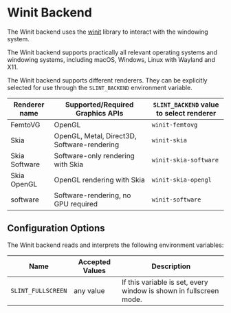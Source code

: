 <!-- Copyright © SixtyFPS GmbH <info@slint.dev> ; SPDX-License-Identifier: MIT -->
# Winit Backend

The Winit backend uses the [winit](https://docs.rs/winit/latest/winit/) library to interact with the
windowing system.

The Winit backend supports practically all relevant operating systems and windowing systems, including
macOS, Windows, Linux with Wayland and X11.

The Winit backend supports different renderers. They can be explicitly selected for use through the
`SLINT_BACKEND` environment variable.

| Renderer name | Supported/Required Graphics APIs            | `SLINT_BACKEND` value to select renderer |
|---------------|---------------------------------------------|------------------------------------------|
| FemtoVG       | OpenGL                                      | `winit-femtovg`                          |
| Skia          | OpenGL, Metal, Direct3D, Software-rendering | `winit-skia`                             |
| Skia Software | Software-only rendering with Skia           | `winit-skia-software`                    |
| Skia OpenGL   | OpenGL rendering with Skia                  | `winit-skia-opengl`                      |
| software      | Software-rendering, no GPU required         | `winit-software`                         |


## Configuration Options

The Winit backend reads and interprets the following environment variables:

| Name               | Accepted Values | Description                                                        |
|--------------------|-----------------|--------------------------------------------------------------------|
| `SLINT_FULLSCREEN` | any value       | If this variable is set, every window is shown in fullscreen mode. |
